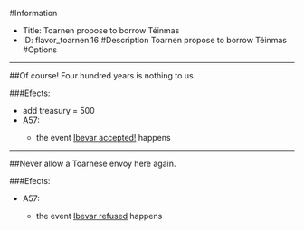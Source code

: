#Information
 - Title: Toarnen propose to borrow Téinmas
 - ID: flavor_toarnen.16
#Description
Toarnen propose to borrow Téinmas
#Options

___
##Of course! Four hundred years is nothing to us.

###Efects:<ul><li>add treasury = 500</li><li>A57:</li><ul><li>the event [Ibevar accepted!](../events/ibevar_accepted.md) happens</li></ul></ul>

___
##Never allow a Toarnese envoy here again.

###Efects:<ul><li>A57:</li><ul><li>the event [Ibevar refused](../events/ibevar_refused.md) happens</li></ul></ul>

